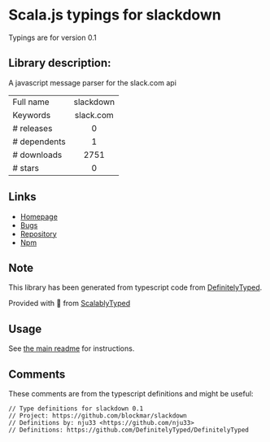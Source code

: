 
# Scala.js typings for slackdown

Typings are for version 0.1

## Library description:
A javascript message parser for the slack.com api

|                    |                 |
| ------------------ | :-------------: |
| Full name          | slackdown |
| Keywords           | slack.com |
| # releases         | 0 |
| # dependents       | 1 |
| # downloads        | 2751 |
| # stars            | 0 |

## Links
- [Homepage](https://github.com/blockmar/slackdown)
- [Bugs](https://github.com/blockmar/slackdown/issues)
- [Repository](https://github.com/blockmar/slackdown)
- [Npm](https://www.npmjs.com/package/slackdown)
    


## Note
This library has been generated from typescript code from [DefinitelyTyped](https://definitelytyped.org).

Provided with :purple_heart: from [ScalablyTyped](https://github.com/oyvindberg/ScalablyTyped)

## Usage
See [the main readme](../../readme.md) for instructions.

## Comments

These comments are from the typescript definitions and might be useful:
```
// Type definitions for slackdown 0.1
// Project: https://github.com/blockmar/slackdown
// Definitions by: nju33 <https://github.com/nju33>
// Definitions: https://github.com/DefinitelyTyped/DefinitelyTyped

```

